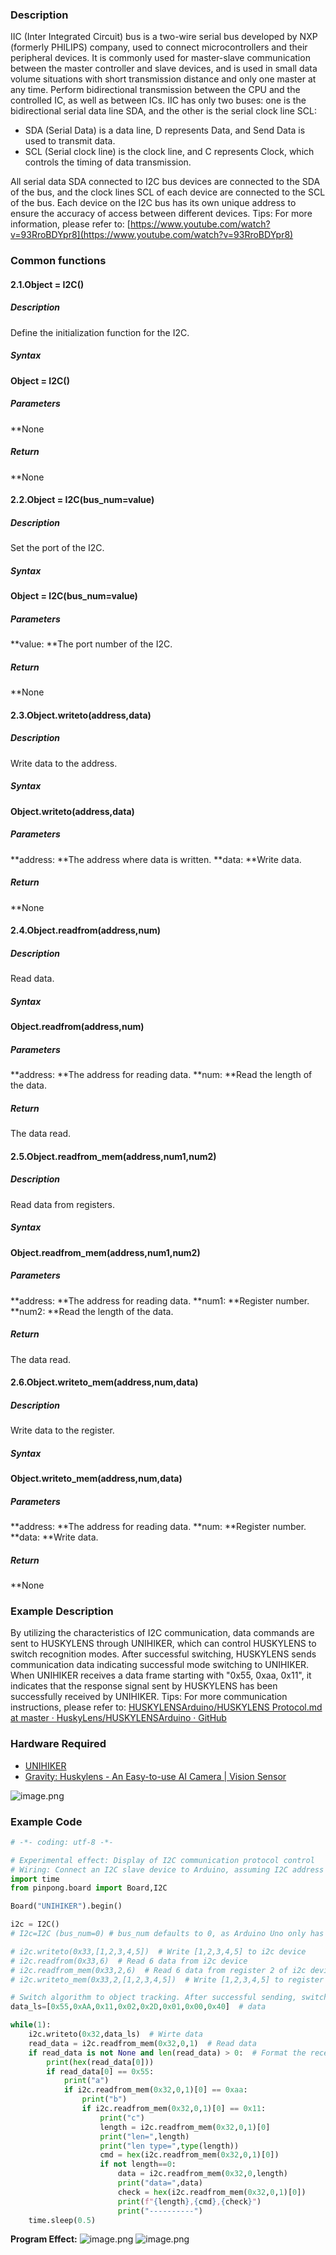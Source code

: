 ### Description
IIC (Inter Integrated Circuit) bus is a two-wire serial bus developed by NXP (formerly PHILIPS) company, used to connect microcontrollers and their peripheral devices. It is commonly used for master-slave communication between the master controller and slave devices, and is used in small data volume situations with short transmission distance and only one master at any time. Perform bidirectional transmission between the CPU and the controlled IC, as well as between ICs.
IIC has only two buses: one is the bidirectional serial data line SDA, and the other is the serial clock line SCL: 

- SDA (Serial Data) is a data line, D represents Data, and Send Data is used to transmit data.
- SCL (Serial clock line) is the clock line, and C represents Clock, which controls the timing of data transmission.

All serial data SDA connected to I2C bus devices are connected to the SDA of the bus, and the clock lines SCL of each device are connected to the SCL of the bus. Each device on the I2C bus has its own unique address to ensure the accuracy of access between different devices.
Tips: For more information, please refer to: [https://www.youtube.com/watch?v=93RroBDYpr8](https://www.youtube.com/watch?v=93RroBDYpr8)
### Common functions
#### 2.1.**Object = I2C()**
##### Description
Define the initialization function for the I2C.
##### Syntax
**Object = I2C()**
##### Parameters
**None
##### Return
**None
#### 2.2.**Object = I2C(bus_num=value)**
##### Description
Set the port of the I2C.
##### Syntax
**Object = I2C(bus_num=value)**
##### Parameters
**value: **The port number of the I2C.
##### Return
**None
#### 2.3.**Object.writeto(address,data)**
##### Description
Write data to the address.
##### Syntax
**Object.writeto(address,data)**
##### Parameters
**address: **The address where data is written.
**data: **Write data.
##### Return
**None
#### 2.4.**Object.readfrom(address,num)**
##### Description
Read data.
##### Syntax
**Object.readfrom(address,num)**
##### Parameters
**address: **The address for reading data.
**num: **Read the length of the data.
##### Return
The data read.
#### 2.5.**Object.readfrom_mem(address,num1,num2)**
##### Description
Read data from registers.
##### Syntax
**Object.readfrom_mem(address,num1,num2)**
##### Parameters
**address: **The address for reading data.
**num1: **Register number.
**num2: **Read the length of the data.
##### Return
The data read.
#### 2.6.**Object.writeto_mem(address,num,data)**
##### Description
Write data to the register.
##### Syntax
**Object.writeto_mem(address,num,data)**
##### Parameters
**address: **The address for reading data.
**num: **Register number.
**data: **Write data.
##### Return
**None
### Example Description
By utilizing the characteristics of I2C communication, data commands are sent to HUSKYLENS through UNIHIKER, which can control HUSKYLENS to switch recognition modes. After successful switching, HUSKYLENS sends communication data indicating successful mode switching to UNIHIKER. When UNIHIKER receives a data frame starting with "0x55, 0xaa, 0x11", it indicates that the response signal sent by HUSKYLENS has been successfully received by UNIHIKER.
Tips: For more communication instructions, please refer to: [HUSKYLENSArduino/HUSKYLENS Protocol.md at master · HuskyLens/HUSKYLENSArduino · GitHub](https://github.com/HuskyLens/HUSKYLENSArduino/blob/master/HUSKYLENS%20Protocol.md)
### Hardware Required

- [UNIHIKER](https://www.dfrobot.com/product-2691.html) 
- [Gravity: Huskylens - An Easy-to-use AI Camera | Vision Sensor](https://www.dfrobot.com/product-1922.html)

![image.png](img/2_I2C_Inter_Integrated_Circuit_/1723445225139-108c23b9-fee6-4429-9cc2-403ab30d84b2.png)
### Example Code
```python
# -*- coding: utf-8 -*-

# Experimental effect: Display of I2C communication protocol control
# Wiring: Connect an I2C slave device to Arduino, assuming I2C address is 0x32
import time
from pinpong.board import Board,I2C

Board("UNIHIKER").begin()

i2c = I2C()
# I2c=I2C (bus_num=0) # bus_num defaults to 0, as Arduino Uno only has one i2c port numbered 0

# i2c.writeto(0x33,[1,2,3,4,5])  # Write [1,2,3,4,5] to i2c device
# i2c.readfrom(0x33,6)  # Read 6 data from i2c device
# i2c.readfrom_mem(0x33,2,6)  # Read 6 data from register 2 of i2c device
# i2c.writeto_mem(0x33,2,[1,2,3,4,5])  # Write [1,2,3,4,5] to register 2 of the i2c device

# Switch algorithm to object tracking. After successful sending, switch algorithm and return COMMAND-RETURN_OK
data_ls=[0x55,0xAA,0x11,0x02,0x2D,0x01,0x00,0x40]  # data

while(1): 
    i2c.writeto(0x32,data_ls)  # Wirte data
    read_data = i2c.readfrom_mem(0x32,0,1)  # Read data
    if read_data is not None and len(read_data) > 0:  # Format the received data
        print(hex(read_data[0]))
        if read_data[0] == 0x55:
            print("a")
            if i2c.readfrom_mem(0x32,0,1)[0] == 0xaa:
                print("b")
                if i2c.readfrom_mem(0x32,0,1)[0] == 0x11:
                    print("c")
                    length = i2c.readfrom_mem(0x32,0,1)[0]
                    print("len=",length)
                    print("len type=",type(length))
                    cmd = hex(i2c.readfrom_mem(0x32,0,1)[0])
                    if not length==0:
                        data = i2c.readfrom_mem(0x32,0,length)
                        print("data=",data)
                        check = hex(i2c.readfrom_mem(0x32,0,1)[0])
                        print(f"{length},{cmd},{check}")
                        print("----------")
    time.sleep(0.5)
```
**Program Effect:**
![image.png](img/2_I2C_Inter_Integrated_Circuit_/1723445579853-84aef214-5a19-45a3-bf04-d4541b19b264.png)
![image.png](img/2_I2C_Inter_Integrated_Circuit_/1723200814198-560390f6-7632-49af-aa56-00cceda75c66.png)
